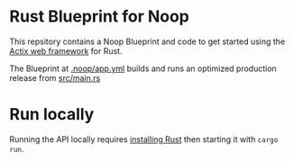 # Rust Blueprint for Noop

This repsitory contains a Noop Blueprint and code to get started using the [Actix web framework](https://actix.rs) for Rust.

The Blueprint at [.noop/app.yml](./.noop/app.yml) builds and runs an optimized production release from [src/main.rs](./src/main.rs)

# Run locally

Running the API locally requires [installing Rust](https://www.rust-lang.org/learn/get-started) then starting it with `cargo run`.